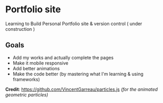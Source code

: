 # Portfolio site
Learning to Build Personal Portfolio site & version control ( under construction )

## Goals
<ul>
 <li>Add my works and actually complete the pages</li> 
  <li>Make it mobile responsive</li> 
  <li>Add better animations</li> 
  <li>Make the code better (by mastering what I'm learning & using frameworks)</li> 
</ul>



<b>Credit</b>: https://github.com/VincentGarreau/particles.js <i>(for the animated geometric particles)</i>

